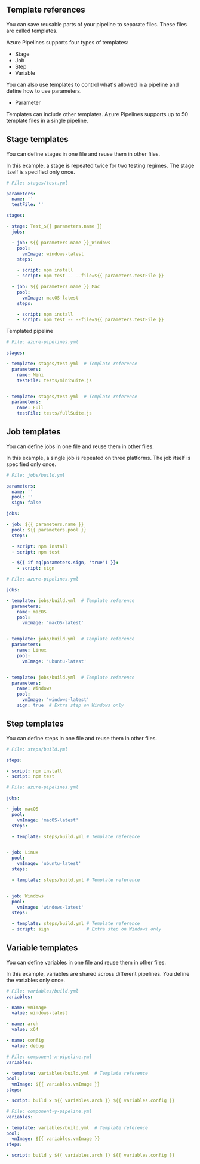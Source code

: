 ## Template references

You can save reusable parts of your pipeline to separate files. These files are called templates.

Azure Pipelines supports four types of templates:

- Stage
- Job
- Step
- Variable

You can also use templates to control what's allowed in a pipeline and define how to use parameters.

- Parameter

Templates can include other templates. Azure Pipelines supports up to 50 template files in a single pipeline.

## Stage templates

You can define stages in one file and reuse them in other files.

In this example, a stage is repeated twice for two testing regimes. The stage itself is specified only once.

```YAML
# File: stages/test.yml

parameters:
  name: ''
  testFile: ''

stages:

- stage: Test_${{ parameters.name }}
  jobs:

  - job: ${{ parameters.name }}_Windows
    pool:
      vmImage: windows-latest
    steps:

    - script: npm install
    - script: npm test -- --file=${{ parameters.testFile }}

  - job: ${{ parameters.name }}_Mac
    pool:
      vmImage: macOS-latest
    steps:

    - script: npm install
    - script: npm test -- --file=${{ parameters.testFile }}

```

Templated pipeline

```YAML
# File: azure-pipelines.yml

stages:

- template: stages/test.yml  # Template reference
  parameters:
    name: Mini
    testFile: tests/miniSuite.js


- template: stages/test.yml  # Template reference
  parameters:
    name: Full
    testFile: tests/fullSuite.js

```

## Job templates

You can define jobs in one file and reuse them in other files.

In this example, a single job is repeated on three platforms. The job itself is specified only once.

```YAML
# File: jobs/build.yml

parameters:
  name: ''
  pool: ''
  sign: false

jobs:

- job: ${{ parameters.name }}
  pool: ${{ parameters.pool }}
  steps:

  - script: npm install
  - script: npm test

  - ${{ if eq(parameters.sign, 'true') }}:
    - script: sign

```

```YAML
# File: azure-pipelines.yml

jobs:

- template: jobs/build.yml  # Template reference
  parameters:
    name: macOS
    pool:
      vmImage: 'macOS-latest'


- template: jobs/build.yml  # Template reference
  parameters:
    name: Linux
    pool:
      vmImage: 'ubuntu-latest'


- template: jobs/build.yml  # Template reference
  parameters:
    name: Windows
    pool:
      vmImage: 'windows-latest'
    sign: true  # Extra step on Windows only

```

## Step templates

You can define steps in one file and reuse them in other files.

```YAML
# File: steps/build.yml

steps:

- script: npm install
- script: npm test

```

```YAML
# File: azure-pipelines.yml

jobs:

- job: macOS
  pool:
    vmImage: 'macOS-latest'
  steps:

  - template: steps/build.yml # Template reference


- job: Linux
  pool:
    vmImage: 'ubuntu-latest'
  steps:

  - template: steps/build.yml # Template reference


- job: Windows
  pool:
    vmImage: 'windows-latest'
  steps:

  - template: steps/build.yml # Template reference
  - script: sign              # Extra step on Windows only

```

## Variable templates

You can define variables in one file and reuse them in other files.

In this example, variables are shared across different pipelines. You define the variables only once.

```YAML
# File: variables/build.yml
variables:

- name: vmImage
  value: windows-latest

- name: arch
  value: x64

- name: config
  value: debug

```

```YAML
# File: component-x-pipeline.yml
variables:

- template: variables/build.yml  # Template reference
pool:
  vmImage: ${{ variables.vmImage }}
steps:

- script: build x ${{ variables.arch }} ${{ variables.config }}

```

```YAML
# File: component-y-pipeline.yml
variables:

- template: variables/build.yml  # Template reference
pool:
  vmImage: ${{ variables.vmImage }}
steps:

- script: build y ${{ variables.arch }} ${{ variables.config }}

```
